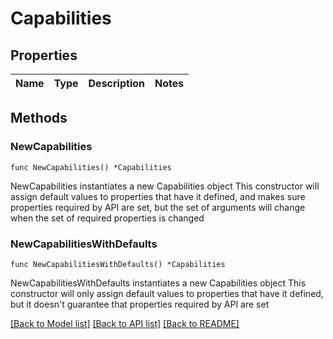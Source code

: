 # Capabilities

## Properties

Name | Type | Description | Notes
------------ | ------------- | ------------- | -------------

## Methods

### NewCapabilities

`func NewCapabilities() *Capabilities`

NewCapabilities instantiates a new Capabilities object
This constructor will assign default values to properties that have it defined,
and makes sure properties required by API are set, but the set of arguments
will change when the set of required properties is changed

### NewCapabilitiesWithDefaults

`func NewCapabilitiesWithDefaults() *Capabilities`

NewCapabilitiesWithDefaults instantiates a new Capabilities object
This constructor will only assign default values to properties that have it defined,
but it doesn't guarantee that properties required by API are set


[[Back to Model list]](../README.md#documentation-for-models) [[Back to API list]](../README.md#documentation-for-api-endpoints) [[Back to README]](../README.md)


